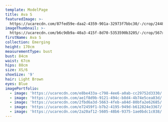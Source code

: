```yaml
---
template: ModelPage
title: Ava S
featuredImage: >-
  https://ucarecdn.com/87fed59e-daa2-4359-901a-32973f7bbc30/-/crop/2448x1225/0,214/-/preview/
imageThumbnail: >-
  https://ucarecdn.com/b6c9db9a-40a3-415f-8d70-5353590b3205/-/crop/567x888/533,296/-/preview/
firstName: Ava S
collection: Emerging
height: 170cm
measurementType: bust
bust: 84cm
waist: 67cm
hips: 88cm
size: XS/6
shoeSize: '9'
hair: Light Brown
eyes: Blue
imagePortfolio:
  - image: 'https://ucarecdn.com/e8be433a-c798-4ee6-a0ab-cc29752d3330/'
  - image: 'https://ucarecdn.com/ae1f8d9b-9121-494c-b8d4-4b74e5cea83d/'
  - image: 'https://ucarecdn.com/2fbd6a3d-5663-4feb-a84d-80bfa2e62685/'
  - image: 'https://ucarecdn.com/e72459f1-b7b2-4195-949d-b612824e3367/'
  - image: 'https://ucarecdn.com/2a20af12-5605-48b6-9375-1ae0bdc1c038/'
---
```


